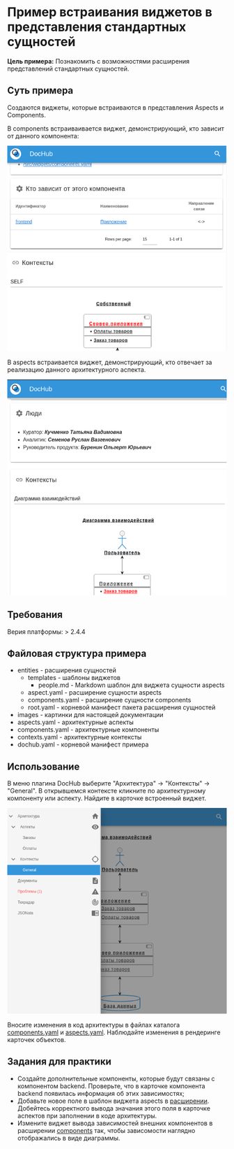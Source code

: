 # Пример встраивания виджетов в представления стандартных сущностей 

**Цель примера:** Познакомить с возможностями расширения представлений 
стандартных сущностей.

## Суть примера
Создаются виджеты, которые встраиваются в представления Aspects и Components.

В components встраиваивается виджет, демонстрирующий, кто зависит
от данного компонента:

![Зависимые компоненты](./images/components.png)

В aspects встраивается виджет, демонстрирующий, кто отвечает за
реализацию данного архитектурного аспекта.

![Реализацторы аспекта](./images/aspects.png)

## Требования
Верия платформы: > 2.4.4

## Файловая структура примера
* entities - расширения сущностей
  * templates - шаблоны виджетов
    * people.md - Markdown шаблон для виджета сущности aspects
  * aspect.yaml - расширение сущности aspects
  * components.yaml - расширение сущности components
  * root.yaml - корневой манифест пакета расширения сущностей
* images - картинки для настоящей документации
* aspects.yaml - архитектурные аспекты
* components.yaml - архитектурные компоненты
* contexts.yaml - архитектурные контексты
* dochub.yaml - корневой манифест примера

## Использование
В меню плагина DocHub выберите "Архитектура" -> "Контексты" -> "General".
В открывшемся контексте кликните по архитектурному компоненту или аспекту.
Найдите в карточке встроенный виджет.

![Контекст](./images/context.png)

Вносите изменения в код архитектуры в файлах каталога 
[components.yaml](./components.yaml) и [aspects.yaml](./aspects.yaml). 
Наблюдайте изменения в рендеринге карточек объектов.

## Задания для практики
* Создайте дополнительные компоненты, которые будут связаны с компонентом backend.
  Проверьте, что в карточке компонента backend появилась информация об 
  этих зависимостях;
* Добавьте новое поле в шаблон виджета aspects в [расширении](./entities/aspects.yaml). 
  Добейтесь корректного вывода значания этого поля в карточке аспектов при заполнении 
  в коде архитектуры.
* Измените виджет вывода зависимостей внешних компонентов в расширении [components](./entities/components.yaml)
  так, чтобы зависомости наглядно отображались в виде диаграммы.
